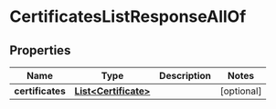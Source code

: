 

# CertificatesListResponseAllOf


## Properties

| Name | Type | Description | Notes |
|------------ | ------------- | ------------- | -------------|
|**certificates** | [**List&lt;Certificate&gt;**](Certificate.md) |  |  [optional] |



